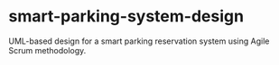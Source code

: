 # smart-parking-system-design
UML-based design for a smart parking reservation system using Agile Scrum methodology.
